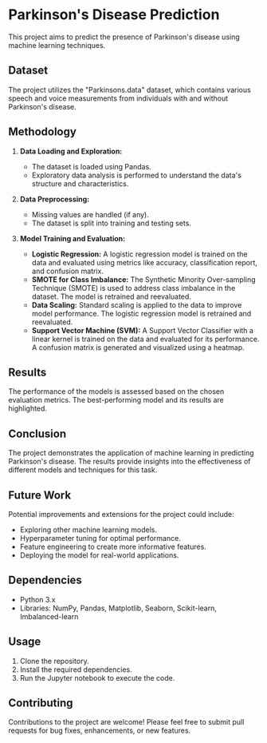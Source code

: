 # Parkinson's Disease Prediction

This project aims to predict the presence of Parkinson's disease using machine learning techniques.

## Dataset

The project utilizes the "Parkinsons.data" dataset, which contains various speech and voice measurements from individuals with and without Parkinson's disease.

## Methodology

1. **Data Loading and Exploration:**
   - The dataset is loaded using Pandas.
   - Exploratory data analysis is performed to understand the data's structure and characteristics.

2. **Data Preprocessing:**
   - Missing values are handled (if any).
   - The dataset is split into training and testing sets.

3. **Model Training and Evaluation:**
   - **Logistic Regression:** A logistic regression model is trained on the data and evaluated using metrics like accuracy, classification report, and confusion matrix.
   - **SMOTE for Class Imbalance:** The Synthetic Minority Over-sampling Technique (SMOTE) is used to address class imbalance in the dataset. The model is retrained and reevaluated.
   - **Data Scaling:** Standard scaling is applied to the data to improve model performance. The logistic regression model is retrained and reevaluated.
   - **Support Vector Machine (SVM):** A Support Vector Classifier with a linear kernel is trained on the data and evaluated for its performance. A confusion matrix is generated and visualized using a heatmap.

## Results

The performance of the models is assessed based on the chosen evaluation metrics. The best-performing model and its results are highlighted.

## Conclusion

The project demonstrates the application of machine learning in predicting Parkinson's disease. The results provide insights into the effectiveness of different models and techniques for this task.

## Future Work

Potential improvements and extensions for the project could include:

- Exploring other machine learning models.
- Hyperparameter tuning for optimal performance.
- Feature engineering to create more informative features.
- Deploying the model for real-world applications.

## Dependencies

- Python 3.x
- Libraries: NumPy, Pandas, Matplotlib, Seaborn, Scikit-learn, Imbalanced-learn

## Usage

1. Clone the repository.
2. Install the required dependencies.
3. Run the Jupyter notebook to execute the code.

## Contributing

Contributions to the project are welcome! Please feel free to submit pull requests for bug fixes, enhancements, or new features.


